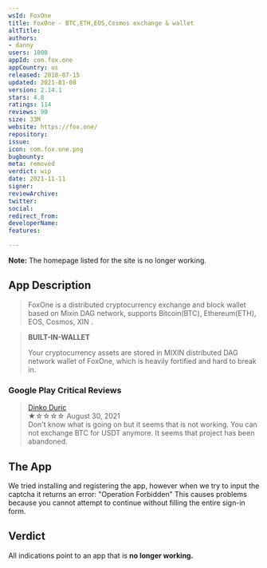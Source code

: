 ```yaml
---
wsId: FoxOne
title: FoxOne - BTC,ETH,EOS,Cosmos exchange & wallet
altTitle: 
authors:
- danny
users: 1000
appId: com.fox.one
appCountry: us
released: 2018-07-15
updated: 2021-01-08
version: 2.14.1
stars: 4.8
ratings: 114
reviews: 90
size: 33M
website: https://fox.one/
repository: 
issue: 
icon: com.fox.one.png
bugbounty: 
meta: removed
verdict: wip
date: 2021-11-11
signer: 
reviewArchive: 
twitter: 
social: 
redirect_from: 
developerName: 
features: 

---
```


**Note:** The homepage listed for the site is no longer working.

## App Description

> FoxOne is a distributed cryptocurrency exchange and block wallet based on Mixin DAG network, supports Bitcoin(BTC), Ethereum(ETH), EOS, Cosmos, XIN .

> **BUILT-IN-WALLET**
>
> Your cryptocurrency assets are stored in MIXIN distributed DAG network wallet of FoxOne, which is heavily fortified and hard to break in.

### Google Play Critical Reviews

> [Dinko Duric](https://play.google.com/store/apps/details?id=com.fox.one&reviewId=gp%3AAOqpTOHfsY3dXds_5D63eFekSUY2W6PZsW5FKdCz2AteTZyTrMsMgE9CBHJZWuOajH1hIdKtzDD7-bKwVe7Nww)<br>
  ★☆☆☆☆ August 30, 2021 <br>
       Don't know what is going on but it seems that is not working. You can not exchange BTC for USDT anymore. It seems that project has been abandoned.

## The App

We tried installing and registering the app, however when we try to input the captcha it returns an error: "Operation Forbidden" This causes problems because you cannot attempt to continue without filling the entire sign-in form.

## Verdict

All indications point to an app that is **no longer working.**
